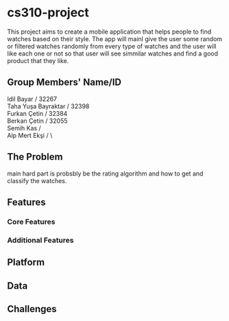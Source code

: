 # cs310-project
This project aims to create a mobile application that helps people to find watches based on their style. The app will mainl give the user some random or filtered watches randomly from every type of watches and the user will like each one or not so that user will see simmilar watches and find a good product that they like.

## Group Members' Name/ID
Idil Bayar / 32267 \
Taha Yuşa Bayraktar / 32398\
Furkan Çetin / 32384 \
Berkan Çetin / 32055 \
Semih Kas / \
Alp Mert Ekşi / \

## The Problem
  main hard part is probsbly be the rating algorithm and how to get and classify the watches.

## Features

### Core Features 

### Additional Features

## Platform

## Data

## Challenges
